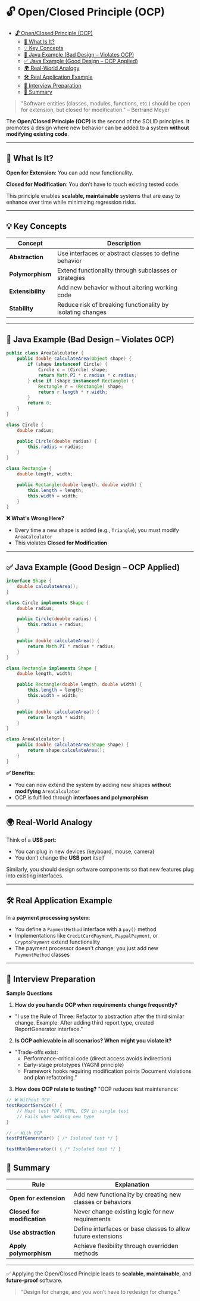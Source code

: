 # 🔓 Open/Closed Principle (OCP)

<!-- TOC -->
* [🔓 Open/Closed Principle (OCP)](#-openclosed-principle-ocp)
  * [📖 What Is It?](#-what-is-it)
  * [💡 Key Concepts](#-key-concepts)
  * [🧪 Java Example (Bad Design – Violates OCP)](#-java-example-bad-design--violates-ocp)
  * [✅ Java Example (Good Design – OCP Applied)](#-java-example-good-design--ocp-applied)
  * [🌍 Real-World Analogy](#-real-world-analogy)
  * [🛠 Real Application Example](#-real-application-example)
  * [💼 Interview Preparation](#-interview-preparation)
  * [📌 Summary](#-summary)
<!-- TOC -->

> "Software entities (classes, modules, functions, etc.) should be open for extension, but closed for modification." –
> Bertrand Meyer

The **Open/Closed Principle (OCP)** is the second of the SOLID principles. It promotes a design where new behavior can
be added to a system **without modifying existing code**.

---

## 📖 What Is It?

**Open for Extension**: You can add new functionality.

**Closed for Modification**: You don’t have to touch existing tested code.

This principle enables **scalable, maintainable** systems that are easy to enhance over time while minimizing regression
risks.

---

## 💡 Key Concepts

| Concept           | Description                                                |
|-------------------|------------------------------------------------------------|
| **Abstraction**   | Use interfaces or abstract classes to define behavior      |
| **Polymorphism**  | Extend functionality through subclasses or strategies      |
| **Extensibility** | Add new behavior without altering working code             |
| **Stability**     | Reduce risk of breaking functionality by isolating changes |

---

## 🧪 Java Example (Bad Design – Violates OCP)

```java
public class AreaCalculator {
    public double calculateArea(Object shape) {
        if (shape instanceof Circle) {
            Circle c = (Circle) shape;
            return Math.PI * c.radius * c.radius;
        } else if (shape instanceof Rectangle) {
            Rectangle r = (Rectangle) shape;
            return r.length * r.width;
        }
        return 0;
    }
}

class Circle {
    double radius;

    public Circle(double radius) {
        this.radius = radius;
    }
}

class Rectangle {
    double length, width;

    public Rectangle(double length, double width) {
        this.length = length;
        this.width = width;
    }
}
```

**❌ What's Wrong Here?**

* Every time a new shape is added (e.g., `Triangle`), you must modify `AreaCalculator`
* This violates **Closed for Modification**

---

## ✅ Java Example (Good Design – OCP Applied)

```java
interface Shape {
    double calculateArea();
}

class Circle implements Shape {
    double radius;

    public Circle(double radius) {
        this.radius = radius;
    }

    public double calculateArea() {
        return Math.PI * radius * radius;
    }
}

class Rectangle implements Shape {
    double length, width;

    public Rectangle(double length, double width) {
        this.length = length;
        this.width = width;
    }

    public double calculateArea() {
        return length * width;
    }
}

class AreaCalculator {
    public double calculateArea(Shape shape) {
        return shape.calculateArea();
    }
}
```

**✅ Benefits:**

* You can now extend the system by adding new shapes **without modifying** `AreaCalculator`
* OCP is fulfilled through **interfaces and polymorphism**

---

## 🌍 Real-World Analogy

Think of a **USB port**:

* You can plug in new devices (keyboard, mouse, camera)
* You don’t change the **USB port** itself

Similarly, you should design software components so that new features plug into existing interfaces.

---

## 🛠 Real Application Example

In a **payment processing system**:

* You define a `PaymentMethod` interface with a `pay()` method
* Implementations like `CreditCardPayment`, `PaypalPayment`, or `CryptoPayment` extend functionality
* The payment processor doesn't change; you just add new `PaymentMethod` classes

---

## 💼 Interview Preparation

**Sample Questions**

1. **How do you handle OCP when requirements change frequently?**

- "I use the Rule of Three: Refactor to abstraction after the third similar change. Example: After adding third report
  type, created ReportGenerator interface."

2. **Is OCP achievable in all scenarios? When might you violate it?**

- "Trade-offs exist:
    - Performance-critical code (direct access avoids indirection)
    - Early-stage prototypes (YAGNI principle)
    - Framework hooks requiring modification points Document violations and plan refactoring."

3. **How does OCP relate to testing?**
"OCP reduces test maintenance:

```java
// ❌ Without OCP
testReportService() {
    // Must test PDF, HTML, CSV in single test
    // Fails when adding new type
}

// ✅ With OCP
testPdfGenerator() { /* Isolated test */ }

testHtmlGenerator() { /* Isolated test */ }
```

## 📌 Summary

| Rule                        | Explanation                                                  |
|-----------------------------|--------------------------------------------------------------|
| **Open for extension**      | Add new functionality by creating new classes or behaviors   |
| **Closed for modification** | Never change existing logic for new requirements             |
| **Use abstraction**         | Define interfaces or base classes to allow future extensions |
| **Apply polymorphism**      | Achieve flexibility through overridden methods               |

---


✅ Applying the Open/Closed Principle leads to **scalable**, **maintainable**, and **future-proof** software.

> “Design for change, and you won’t have to redesign for change.”

